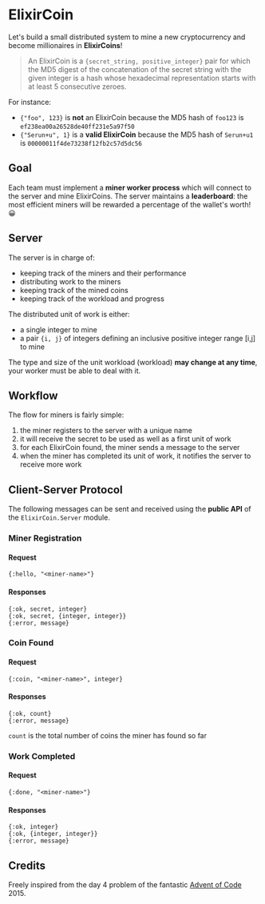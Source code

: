 # ElixirCoin

Let's build a small distributed system to mine a new cryptocurrency and become millionaires in **ElixirCoins**!

> An ElixirCoin is a `{secret_string, positive_integer}` pair for which the MD5 digest of the concatenation of the secret string with the given integer is a hash whose hexadecimal representation starts with at least 5 consecutive zeroes.

For instance:

- `{"foo", 123}` is **not** an ElixirCoin because the MD5 hash of `foo123` is `ef238ea00a26528de40ff231e5a97f50`
- `{"Serun+u", 1}` is a **valid ElixirCoin** because the MD5 hash of `Serun+u1` is `00000011f4de73238f12fb2c57d5dc56`

## Goal

Each team must implement a **miner worker process** which will connect to the server and mine ElixirCoins. The server maintains a **leaderboard**: the most efficient miners will be rewarded a percentage of the wallet's worth! 😀

## Server

The server is in charge of:

- keeping track of the miners and their performance
- distributing work to the miners
- keeping track of the mined coins
- keeping track of the workload and progress

The distributed unit of work is either:

- a single integer to mine
- a pair `{i, j}` of integers defining an inclusive positive integer range [i,j] to mine

The type and size of the unit workload (workload) **may change at any time**, your worker must be able to deal with it.

## Workflow

The flow for miners is fairly simple:

1. the miner registers to the server with a unique name
2. it will receive the secret to be used as well as a first unit of work
3. for each ElixirCoin found, the miner sends a message to the server
4. when the miner has completed its unit of work, it notifies the server to receive more work

## Client-Server Protocol

The following messages can be sent and received using the **public API** of the `ElixirCoin.Server` module.

### Miner Registration

#### Request

```
{:hello, "<miner-name>"}
```

#### Responses

```
{:ok, secret, integer}
{:ok, secret, {integer, integer}}
{:error, message}
```

### Coin Found

#### Request

```
{:coin, "<miner-name>", integer}
```

#### Responses

```
{:ok, count}
{:error, message}
```

`count` is the total number of coins the miner has found so far

### Work Completed

#### Request

```
{:done, "<miner-name>"}
```

#### Responses

```
{:ok, integer}
{:ok, {integer, integer}}
{:error, message}
```

## Credits

Freely inspired from the day 4 problem of the fantastic [Advent of Code](http://adventofcode.com) 2015.
